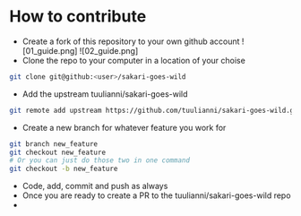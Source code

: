 # How to contribute
- Create a fork of this repository to your own github account
![01_guide.png]
![02_guide.png]
- Clone the repo to your computer in a location of your choise
```bash
git clone git@github:<user>/sakari-goes-wild
```
- Add the upstream tuulianni/sakari-goes-wild
```bash
git remote add upstream https://github.com/tuulianni/sakari-goes-wild.git
```
- Create a new branch for whatever feature you work for
```bash
git branch new_feature
git checkout new_feature
# Or you can just do those two in one command
git checkout -b new_feature
```
- Code, add, commit and push as always
- Once you are ready to create a PR to the tuulianni/sakari-goes-wild repo
-
